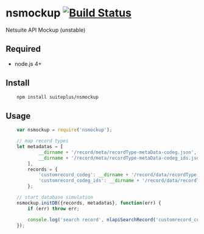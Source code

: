 # nsmockup [![Build Status][travis-image]][travis-url]
Netsuite API Mockup (unstable)

## Required
 * node.js 4+

## Install
```bash
    npm install suiteplus/nsmockup
```

## Usage
```javascript
    var nsmockup = require('nsmockup');

    // map record types
    let metadatas = [
            __dirname + '/record/meta/recordType-metaData-codeg.json',
            __dirname + '/record/meta/recordType-metaData-codeg_ids.json'
        ],
        records = {
            'customrecord_codeg': __dirname + '/record/data/recordType-codeg.json',
            'customrecord_codeg_ids': __dirname + '/record/data/recordType-codeg_ids.json'
        };

    // start database simulation
    nsmockup.initDB({records, metadatas}, function(err) {
        if (err) throw err;

        console.log('search record', nlapiSearchRecord('customrecord_codeg'));
    });
```

[travis-url]: https://travis-ci.org/suiteplus/nsmockup
[travis-image]: https://img.shields.io/travis/suiteplus/nsmockup.svg